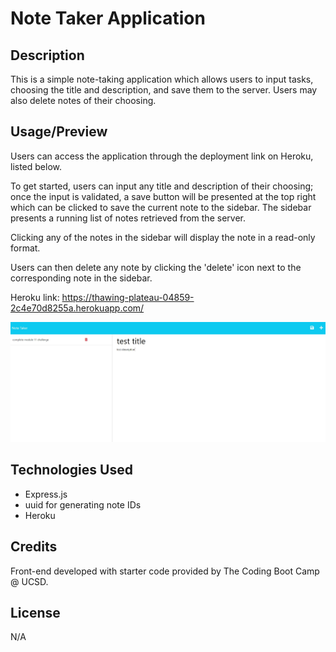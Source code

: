 # Note Taker Application

## Description

This is a simple note-taking application which allows users to input tasks, choosing the title and description, and save them to the server. Users may also delete notes of their choosing.

## Usage/Preview

Users can access the application through the deployment link on Heroku, listed below.

To get started, users can input any title and description of their choosing; once the input is validated, a save button will be presented at the top right which can be clicked to save the current note to the sidebar. The sidebar presents a running list of notes retrieved from the server.

Clicking any of the notes in the sidebar will display the note in a read-only format.

Users can then delete any note by clicking the 'delete' icon next to the corresponding note in the sidebar.

Heroku link: https://thawing-plateau-04859-2c4e70d8255a.herokuapp.com/

![Screenshot of the application with the title and text inputs filled in](public/assets/img/preview.jpg)

## Technologies Used
* Express.js
* uuid for generating note IDs
* Heroku

## Credits

Front-end developed with starter code provided by The Coding Boot Camp @ UCSD.

## License

N/A